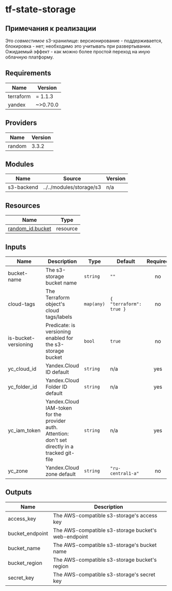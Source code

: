# tf-state-storage

## Примечания к реализации

Это _совместимое_ s3-хранилище: версионирование - поддерживается, блокировка - нет;
необходимо это учитывать при развертывании.
Ожидаемый эффект - как можно более простой переход на иную облачную платформу.

<!-- BEGINNING OF PRE-COMMIT-TERRAFORM DOCS HOOK -->
## Requirements

| Name | Version |
|------|---------|
| terraform | = 1.1.3 |
| yandex | ~>0.70.0 |

## Providers

| Name | Version |
|------|---------|
| random | 3.3.2 |

## Modules

| Name | Source | Version |
|------|--------|---------|
| s3-backend | ../../modules/storage/s3 | n/a |

## Resources

| Name | Type |
|------|------|
| [random_id.bucket](https://registry.terraform.io/providers/hashicorp/random/latest/docs/resources/id) | resource |

## Inputs

| Name | Description | Type | Default | Required |
|------|-------------|------|---------|:--------:|
| bucket-name | The s3-storage bucket name | `string` | `""` | no |
| cloud-tags | The Terraform object's cloud tags/labels | `map(any)` | ```{ "terraform": true }``` | no |
| is-bucket-versioning | Predicate: is versioning enabled for the s3-storage bucket | `bool` | `true` | no |
| yc\_cloud\_id | Yandex.Cloud ID default | `string` | n/a | yes |
| yc\_folder\_id | Yandex.Cloud Folder ID default | `string` | n/a | yes |
| yc\_iam\_token | Yandex.Cloud IAM-token for the provider auth. Attention: don't set directly in a tracked git-file | `string` | n/a | yes |
| yc\_zone | Yandex.Cloud zone default | `string` | `"ru-central1-a"` | no |

## Outputs

| Name | Description |
|------|-------------|
| access\_key | The  AWS-compatible s3-storage's access key |
| bucket\_endpoint | The  AWS-compatible s3-storage bucket's web-endpoint |
| bucket\_name | The  AWS-compatible s3-storage's bucket name |
| bucket\_region | The  AWS-compatible s3-storage bucket's region |
| secret\_key | The  AWS-compatible s3-storage's secret key |
<!-- END OF PRE-COMMIT-TERRAFORM DOCS HOOK -->
